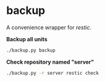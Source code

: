# backup

A convenience wrapper for _restic_.

**Backup all units**
```bash
./backup.py backup
```

**Check repository named "server"**
```bash
./backup.py -r server restic check
```